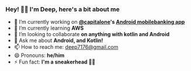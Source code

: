 ### Hey! 👋🏽 I'm Deep, here's a bit about me

- 🔭 I’m currently working on **[@capitalone](https://github.com/capitalone)'s [Android mobilebanking app](https://play.google.com/store/apps/details?id=com.konylabs.capitalone)**
- 🌱 I’m currently learning **AWS**
- 👯 I’m looking to collaborate **on anything with kotlin and Android**
- 💬 Ask me about **Android, and Kotlin!**
- 📫 How to reach me: deep7176@gmail.com
- 😄 Pronouns: **he/him**
- ⚡ Fun fact: **I'm a sneakerhead 👟👞**
